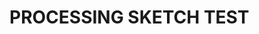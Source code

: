 # PROCESSING SKETCH TEST
<html>
	<head>
		<meta charset="utf-8">
		<title>Processing Sketch</title>
	</head>
	<body>
		<script src="processing-1.0.0.min.js"></script>
		<canvas data-processing-sources="hello-web.pde"></canvas>
	</body>
	<script>
		//alert("Hello user!");
		var input = prompt("Type something here");
		document.write("You typed: "+input);
	</script>
</html>
